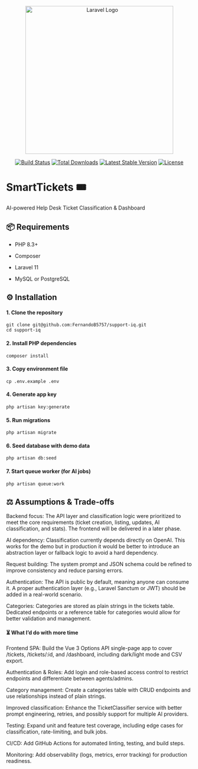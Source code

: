 <p align="center"><a href="https://laravel.com" target="_blank"><img src="https://raw.githubusercontent.com/laravel/art/master/logo-lockup/5%20SVG/2%20CMYK/1%20Full%20Color/laravel-logolockup-cmyk-red.svg" width="400" alt="Laravel Logo"></a></p>

<p align="center">
<a href="https://github.com/laravel/framework/actions"><img src="https://github.com/laravel/framework/workflows/tests/badge.svg" alt="Build Status"></a>
<a href="https://packagist.org/packages/laravel/framework"><img src="https://img.shields.io/packagist/dt/laravel/framework" alt="Total Downloads"></a>
<a href="https://packagist.org/packages/laravel/framework"><img src="https://img.shields.io/packagist/v/laravel/framework" alt="Latest Stable Version"></a>
<a href="https://packagist.org/packages/laravel/framework"><img src="https://img.shields.io/packagist/l/laravel/framework" alt="License"></a>
</p>

# SmartTickets 🎟️

AI-powered Help Desk Ticket Classification & Dashboard

## 📦 Requirements

- PHP 8.3+

- Composer

- Laravel 11

- MySQL or PostgreSQL

## ⚙️ Installation

#### 1. Clone the repository

```shell
git clone git@github.com:FernandoB5757/support-iq.git
cd support-iq
```

#### 2. Install PHP dependencies

```shell
composer install
```

#### 3. Copy environment file

```shell
cp .env.example .env
```

#### 4. Generate app key

```shell
php artisan key:generate
```

#### 5. Run migrations

```shell
php artisan migrate
```

#### 6. Seed database with demo data

```shell
php artisan db:seed
```

#### 7. Start queue worker (for AI jobs)

```shell
php artisan queue:work
```

## ⚖️ Assumptions & Trade-offs

Backend focus: The API layer and classification logic were prioritized to meet the core requirements (ticket creation, listing, updates, AI classification, and stats). The frontend will be delivered in a later phase.

AI dependency: Classification currently depends directly on OpenAI. This works for the demo but in production it would be better to introduce an abstraction layer or fallback logic to avoid a hard dependency.

Request building: The system prompt and JSON schema could be refined to improve consistency and reduce parsing errors.

Authentication: The API is public by default, meaning anyone can consume it. A proper authentication layer (e.g., Laravel Sanctum or JWT) should be added in a real-world scenario.

Categories: Categories are stored as plain strings in the tickets table. Dedicated endpoints or a reference table for categories would allow for better validation and management.

#### ⏳ What I’d do with more time

Frontend SPA: Build the Vue 3 Options API single-page app to cover /tickets, /tickets/:id, and /dashboard, including dark/light mode and CSV export.

Authentication & Roles: Add login and role-based access control to restrict endpoints and differentiate between agents/admins.

Category management: Create a categories table with CRUD endpoints and use relationships instead of plain strings.

Improved classification: Enhance the TicketClassifier service with better prompt engineering, retries, and possibly support for multiple AI providers.

Testing: Expand unit and feature test coverage, including edge cases for classification, rate-limiting, and bulk jobs.

CI/CD: Add GitHub Actions for automated linting, testing, and build steps.

Monitoring: Add observability (logs, metrics, error tracking) for production readiness.
